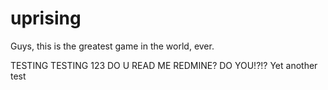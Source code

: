 uprising
========

Guys, this is the greatest game in the world, ever.

TESTING TESTING 123
DO U READ ME REDMINE? DO YOU!?!?
Yet another test
